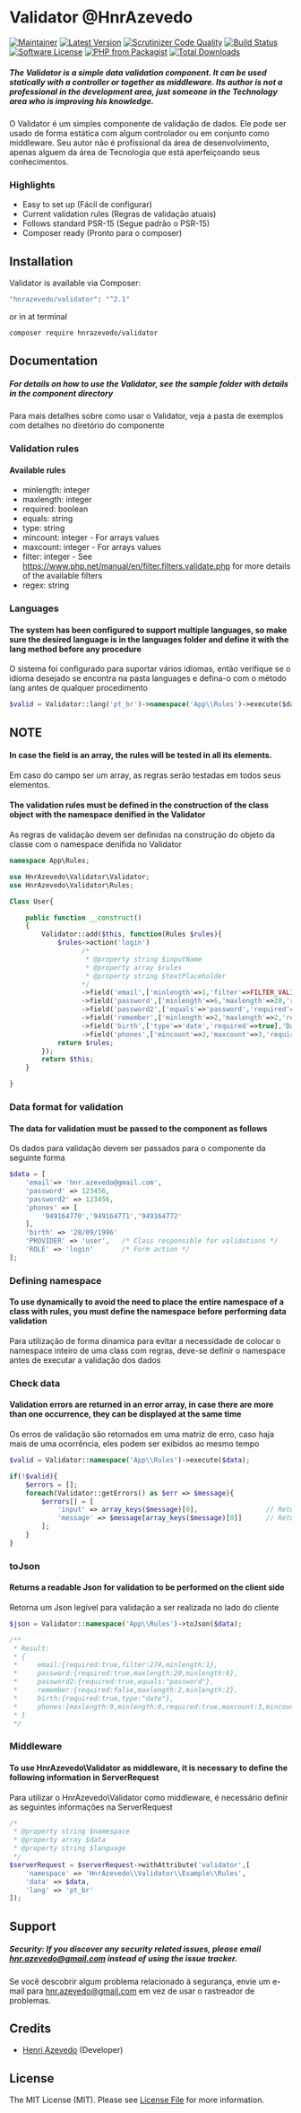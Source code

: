 # Validator @HnrAzevedo

[![Maintainer](https://img.shields.io/badge/maintainer-@hnrazevedo-blue?style=flat-square)](https://github.com/hnrazevedo)
[![Latest Version](https://img.shields.io/github/v/tag/hnrazevedo/validator?label=version&style=flat-square)](https://github.com/hnrazevedo/Validator/releases)
[![Scrutinizer Code Quality](https://img.shields.io/scrutinizer/quality/g/hnrazevedo/validator?style=flat-square)](https://scrutinizer-ci.com/g/hnrazevedo/Validator/?branch=master)
[![Build Status](https://img.shields.io/scrutinizer/build/g/hnrazevedo/validator?style=flat-square)](https://scrutinizer-ci.com/g/hnrazevedo/Validator/build-status/master)
[![Software License](https://img.shields.io/badge/license-MIT-brightgreen.svg?style=flat-square)](LICENSE.md)
[![PHP from Packagist](https://img.shields.io/packagist/php-v/hnrazevedo/validator?style=flat-square)](https://packagist.org/packages/hnrazevedo/validator)
[![Total Downloads](https://img.shields.io/packagist/dt/hnrazevedo/validator?style=flat-square)](https://packagist.org/packages/hnrazevedo/validator)


##### The Validator is a simple data validation component. It can be used statically with a controller or together as middleware. Its author is not a professional in the development area, just someone in the Technology area who is improving his knowledge.

O Validator é um simples componente de validação de dados. Ele pode ser usado de forma estática com algum controlador ou em conjunto como middleware. Seu autor não é profissional da área de desenvolvimento, apenas alguem da área de Tecnologia que está aperfeiçoando seus conhecimentos.

### Highlights

- Easy to set up (Fácil de configurar)
- Current validation rules (Regras de validação atuais)
- Follows standard PSR-15 (Segue padrão o PSR-15)
- Composer ready (Pronto para o composer)

## Installation

Validator is available via Composer:

```bash 
"hnrazevedo/validator": "^2.1"
```

or in at terminal

```bash
composer require hnrazevedo/validator
```

## Documentation

##### For details on how to use the Validator, see the sample folder with details in the component directory
Para mais detalhes sobre como usar o Validator, veja a pasta de exemplos com detalhes no diretório do componente

### Validation rules

#### Available rules

- minlength: integer
- maxlength: integer
- required: boolean
- equals: string
- type: string
- mincount: integer - For arrays values
- maxcount: integer - For arrays values
- filter: integer - See https://www.php.net/manual/en/filter.filters.validate.php for more details of the available filters 
- regex: string

### Languages

#### The system has been configured to support multiple languages, so make sure the desired language is in the languages folder and define it with the lang method before any procedure
O sistema foi configurado para suportar vários idiomas, então verifique se o idioma desejado se encontra na pasta languages e defina-o com o método lang antes de qualquer procedimento

```php
$valid = Validator::lang('pt_br')->namespace('App\\Rules')->execute($data);
```

## NOTE

#### In case the field is an array, the rules will be tested in all its elements.
Em caso do campo ser um array, as regras serão testadas em todos seus elementos.

#### The validation rules must be defined in the construction of the class object with the namespace denified in the Validator
As regras de validação devem ser definidas na construção do objeto da classe com o namespace denifida no Validator

```php
namespace App\Rules;

use HnrAzevedo\Validator\Validator;
use HnrAzevedo\Validator\Rules;

Class User{

    public function __construct()
    {
        Validator::add($this, function(Rules $rules){
            $rules->action('login')
                  /*
                   * @property string $inputName
                   * @property array $rules
                   * @property string $textPlaceholder
                  */
                  ->field('email',['minlength'=>1,'filter'=>FILTER_VALIDATE_EMAIL,'required'=>true],'Email address')
                  ->field('password',['minlength'=>6,'maxlength'=>20,'required'=>true],'Password')
                  ->field('password2',['equals'=>'password','required'=>true],'Confirm password')
                  ->field('remember',['minlength'=>2,'maxlength'=>2,'required'=>false])
                  ->field('birth',['type'=>'date','required'=>true],'Date of birth')
                  ->field('phones',['mincount'=>2,'maxcount'=>3,'required'=>true,'minlength'=>8,'maxlength'=>9]);
            return $rules;
        });
        return $this;
    }

}
```

### Data format for validation

#### The data for validation must be passed to the component as follows
Os dados para validação devem ser passados ​​para o componente da seguinte forma

```php
$data = [
    'email'=> 'hnr.azevedo@gmail.com',
    'password' => 123456,
    'password2' => 123456,
    'phones' => [
        '949164770','949164771','949164772'
    ],
    'birth' => '28/09/1996' 
    'PROVIDER' => 'user',   /* Class responsible for validations */
    'ROLE' => 'login'       /* Form action */
];
```

### Defining namespace

#### To use dynamically to avoid the need to place the entire namespace of a class with rules, you must define the namespace before performing data validation
Para utilização de forma dinamica para evitar a necessidade de colocar o namespace inteiro de uma class com regras, deve-se definir o namespace antes de executar a validação dos dados

### Check data

#### Validation errors are returned in an error array, in case there are more than one occurrence, they can be displayed at the same time
Os erros de validação são retornados em uma matriz de erro, caso haja mais de uma ocorrência, eles podem ser exibidos ao mesmo tempo

```php
$valid = Validator::namespace('App\\Rules')->execute($data);

if(!$valid){
    $errors = [];
    foreach(Validator::getErrors() as $err => $message){
        $errors[] = [
            'input' => array_keys($message)[0],                 // Return name input error
            'message' => $message[array_keys($message)[0]]      // Return message error
        ];
    }
}
```

### toJson

#### Returns a readable Json for validation to be performed on the client side
Retorna um Json legível para validação a ser realizada no lado do cliente

```php
$json = Validator::namespace('App\\Rules')->toJson($data);

/**
 * Result:
 * {
 *     email:{required:true,filter:274,minlength:1},
 *     password:{required:true,maxlength:20,minlength:6},
 *     password2:{required:true,equals:"password"},
 *     remember:{required:false,maxlength:2,minlength:2},
 *     birth:{required:true,type:"date"},
 *     phones:{maxlength:9,minlength:8,required:true,maxcount:3,mincount:2}
 * }
 */
```

### Middleware

#### To use HnrAzevedo\Validator as middleware, it is necessary to define the following information in ServerRequest
Para utilizar o HnrAzevedo\Validator como middleware, é necessário definir as seguintes informações na ServerRequest

```php
/*
 * @property string $namespace
 * @property array $data
 * @property string $language
 */
$serverRequest = $serverRequest->withAttribute('validator',[
    'namespace' => 'HnrAzevedo\\Validator\\Example\\Rules',
    'data' => $data,
    'lang' => 'pt_br'
]);
```

## Support

##### Security: If you discover any security related issues, please email hnr.azevedo@gmail.com instead of using the issue tracker.
Se você descobrir algum problema relacionado à segurança, envie um e-mail para hnr.azevedo@gmail.com em vez de usar o rastreador de problemas.

## Credits

- [Henri Azevedo](https://github.com/hnrazevedo) (Developer)

## License

The MIT License (MIT). Please see [License File](https://github.com/hnrazevedo/Validator/blob/master/LICENSE.md) for more information.